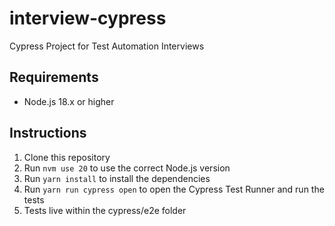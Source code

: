 # interview-cypress

Cypress Project for Test Automation Interviews

## Requirements

- Node.js 18.x or higher

## Instructions

1. Clone this repository
2. Run `nvm use 20` to use the correct Node.js version
3. Run `yarn install` to install the dependencies
4. Run `yarn run cypress open` to open the Cypress Test Runner and run the tests
5. Tests live within the cypress/e2e folder
